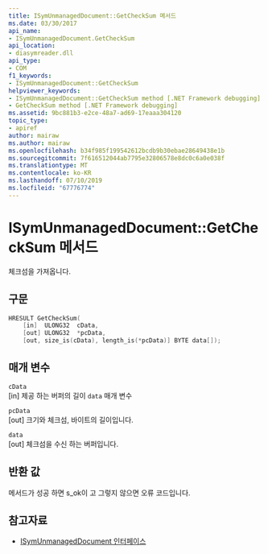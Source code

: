 ```yaml
---
title: ISymUnmanagedDocument::GetCheckSum 메서드
ms.date: 03/30/2017
api_name:
- ISymUnmanagedDocument.GetCheckSum
api_location:
- diasymreader.dll
api_type:
- COM
f1_keywords:
- ISymUnmanagedDocument::GetCheckSum
helpviewer_keywords:
- ISymUnmanagedDocument::GetCheckSum method [.NET Framework debugging]
- GetCheckSum method [.NET Framework debugging]
ms.assetid: 9bc881b3-e2ce-48a7-ad69-17eaaa304120
topic_type:
- apiref
author: mairaw
ms.author: mairaw
ms.openlocfilehash: b34f985f199542612bcdb9b30ebae28649438e1b
ms.sourcegitcommit: 7f616512044ab7795e32806578e8dc0c6a0e038f
ms.translationtype: MT
ms.contentlocale: ko-KR
ms.lasthandoff: 07/10/2019
ms.locfileid: "67776774"
---
```

# <a name="isymunmanageddocumentgetchecksum-method"></a>ISymUnmanagedDocument::GetCheckSum 메서드
체크섬을 가져옵니다.  
  
## <a name="syntax"></a>구문  
  
```cpp  
HRESULT GetCheckSum(  
    [in]  ULONG32  cData,  
    [out] ULONG32  *pcData,  
    [out, size_is(cData), length_is(*pcData)] BYTE data[]);  
```  
  
## <a name="parameters"></a>매개 변수  
 `cData`  
 [in] 제공 하는 버퍼의 길이 `data` 매개 변수  
  
 `pcData`  
 [out] 크기와 체크섬, 바이트의 길이입니다.  
  
 `data`  
 [out] 체크섬을 수신 하는 버퍼입니다.  
  
## <a name="return-value"></a>반환 값  
 메서드가 성공 하면 s_ok이 고 그렇지 않으면 오류 코드입니다.  
  
## <a name="see-also"></a>참고자료

- [ISymUnmanagedDocument 인터페이스](../../../../docs/framework/unmanaged-api/diagnostics/isymunmanageddocument-interface.md)
